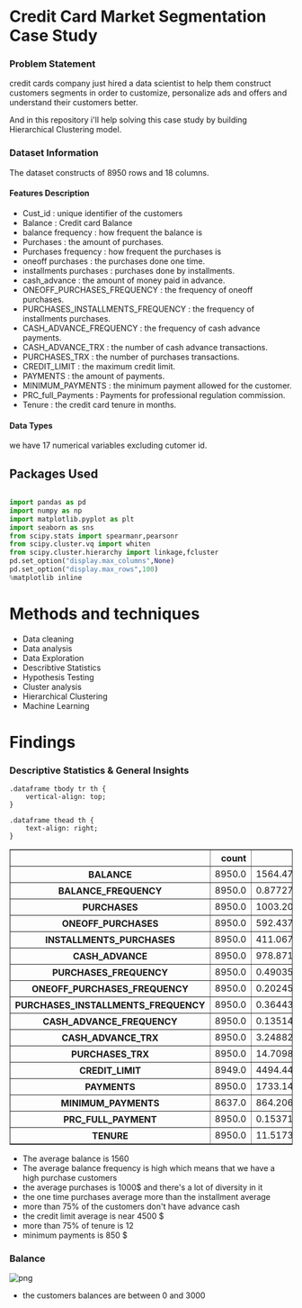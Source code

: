 
# Credit Card Market Segmentation Case Study

### Problem Statement

credit cards company just hired a data scientist to help them construct customers segments in order to customize, personalize ads and offers and understand their customers better. 

And in this repository i'll help solving this case study by building Hierarchical Clustering model.


### Dataset Information

The dataset constructs of 8950 rows and 18 columns.

#### Features Description

- Cust_id : unique identifier of the customers
- Balance : Credit card Balance
- balance frequency : how frequent the balance is
- Purchases : the amount of purchases.
- Purchases frequency : how frequent the purchases is
- oneoff purchases : the purchases done one time.
- installments purchases : purchases done by installments.
- cash_advance : the amount of money paid in advance.
- ONEOFF_PURCHASES_FREQUENCY : the frequency of oneoff purchases.
- PURCHASES_INSTALLMENTS_FREQUENCY : the frequency of installments purchases.
- CASH_ADVANCE_FREQUENCY : the frequency of cash advance payments.
- CASH_ADVANCE_TRX : the number of cash advance transactions.
- PURCHASES_TRX : the number of purchases transactions.
- CREDIT_LIMIT : the maximum credit limit.
- PAYMENTS : the amount of payments.
- MINIMUM_PAYMENTS : the minimum payment allowed for the customer.
- PRC_full_Payments : Payments for professional regulation commission.
- Tenure : the credit card tenure in months.

#### Data Types
we have 17 numerical variables excluding cutomer id.


## Packages Used 
```python

import pandas as pd
import numpy as np
import matplotlib.pyplot as plt
import seaborn as sns
from scipy.stats import spearmanr,pearsonr
from scipy.cluster.vq import whiten
from scipy.cluster.hierarchy import linkage,fcluster
pd.set_option("display.max_columns",None)
pd.set_option("display.max_rows",100)
%matplotlib inline
```

# Methods and techniques
- Data cleaning
- Data analysis
- Data Exploration
- Describtive Statistics
- Hypothesis Testing
- Cluster analysis
- Hierarchical Clustering
- Machine Learning


# Findings 
### Descriptive Statistics & General Insights
<div>

    .dataframe tbody tr th {
        vertical-align: top;
    }

    .dataframe thead th {
        text-align: right;
    }
</style>
<table border="1" class="dataframe">
  <thead>
    <tr style="text-align: right;">
      <th></th>
      <th>count</th>
      <th>mean</th>
      <th>std</th>
      <th>min</th>
      <th>25%</th>
      <th>50%</th>
      <th>75%</th>
      <th>max</th>
    </tr>
  </thead>
  <tbody>
    <tr>
      <th>BALANCE</th>
      <td>8950.0</td>
      <td>1564.474828</td>
      <td>2081.531879</td>
      <td>0.000000</td>
      <td>128.281915</td>
      <td>873.385231</td>
      <td>2054.140036</td>
      <td>19043.13856</td>
    </tr>
    <tr>
      <th>BALANCE_FREQUENCY</th>
      <td>8950.0</td>
      <td>0.877271</td>
      <td>0.236904</td>
      <td>0.000000</td>
      <td>0.888889</td>
      <td>1.000000</td>
      <td>1.000000</td>
      <td>1.00000</td>
    </tr>
    <tr>
      <th>PURCHASES</th>
      <td>8950.0</td>
      <td>1003.204834</td>
      <td>2136.634782</td>
      <td>0.000000</td>
      <td>39.635000</td>
      <td>361.280000</td>
      <td>1110.130000</td>
      <td>49039.57000</td>
    </tr>
    <tr>
      <th>ONEOFF_PURCHASES</th>
      <td>8950.0</td>
      <td>592.437371</td>
      <td>1659.887917</td>
      <td>0.000000</td>
      <td>0.000000</td>
      <td>38.000000</td>
      <td>577.405000</td>
      <td>40761.25000</td>
    </tr>
    <tr>
      <th>INSTALLMENTS_PURCHASES</th>
      <td>8950.0</td>
      <td>411.067645</td>
      <td>904.338115</td>
      <td>0.000000</td>
      <td>0.000000</td>
      <td>89.000000</td>
      <td>468.637500</td>
      <td>22500.00000</td>
    </tr>
    <tr>
      <th>CASH_ADVANCE</th>
      <td>8950.0</td>
      <td>978.871112</td>
      <td>2097.163877</td>
      <td>0.000000</td>
      <td>0.000000</td>
      <td>0.000000</td>
      <td>1113.821139</td>
      <td>47137.21176</td>
    </tr>
    <tr>
      <th>PURCHASES_FREQUENCY</th>
      <td>8950.0</td>
      <td>0.490351</td>
      <td>0.401371</td>
      <td>0.000000</td>
      <td>0.083333</td>
      <td>0.500000</td>
      <td>0.916667</td>
      <td>1.00000</td>
    </tr>
    <tr>
      <th>ONEOFF_PURCHASES_FREQUENCY</th>
      <td>8950.0</td>
      <td>0.202458</td>
      <td>0.298336</td>
      <td>0.000000</td>
      <td>0.000000</td>
      <td>0.083333</td>
      <td>0.300000</td>
      <td>1.00000</td>
    </tr>
    <tr>
      <th>PURCHASES_INSTALLMENTS_FREQUENCY</th>
      <td>8950.0</td>
      <td>0.364437</td>
      <td>0.397448</td>
      <td>0.000000</td>
      <td>0.000000</td>
      <td>0.166667</td>
      <td>0.750000</td>
      <td>1.00000</td>
    </tr>
    <tr>
      <th>CASH_ADVANCE_FREQUENCY</th>
      <td>8950.0</td>
      <td>0.135144</td>
      <td>0.200121</td>
      <td>0.000000</td>
      <td>0.000000</td>
      <td>0.000000</td>
      <td>0.222222</td>
      <td>1.50000</td>
    </tr>
    <tr>
      <th>CASH_ADVANCE_TRX</th>
      <td>8950.0</td>
      <td>3.248827</td>
      <td>6.824647</td>
      <td>0.000000</td>
      <td>0.000000</td>
      <td>0.000000</td>
      <td>4.000000</td>
      <td>123.00000</td>
    </tr>
    <tr>
      <th>PURCHASES_TRX</th>
      <td>8950.0</td>
      <td>14.709832</td>
      <td>24.857649</td>
      <td>0.000000</td>
      <td>1.000000</td>
      <td>7.000000</td>
      <td>17.000000</td>
      <td>358.00000</td>
    </tr>
    <tr>
      <th>CREDIT_LIMIT</th>
      <td>8949.0</td>
      <td>4494.449450</td>
      <td>3638.815725</td>
      <td>50.000000</td>
      <td>1600.000000</td>
      <td>3000.000000</td>
      <td>6500.000000</td>
      <td>30000.00000</td>
    </tr>
    <tr>
      <th>PAYMENTS</th>
      <td>8950.0</td>
      <td>1733.143852</td>
      <td>2895.063757</td>
      <td>0.000000</td>
      <td>383.276166</td>
      <td>856.901546</td>
      <td>1901.134317</td>
      <td>50721.48336</td>
    </tr>
    <tr>
      <th>MINIMUM_PAYMENTS</th>
      <td>8637.0</td>
      <td>864.206542</td>
      <td>2372.446607</td>
      <td>0.019163</td>
      <td>169.123707</td>
      <td>312.343947</td>
      <td>825.485459</td>
      <td>76406.20752</td>
    </tr>
    <tr>
      <th>PRC_FULL_PAYMENT</th>
      <td>8950.0</td>
      <td>0.153715</td>
      <td>0.292499</td>
      <td>0.000000</td>
      <td>0.000000</td>
      <td>0.000000</td>
      <td>0.142857</td>
      <td>1.00000</td>
    </tr>
    <tr>
      <th>TENURE</th>
      <td>8950.0</td>
      <td>11.517318</td>
      <td>1.338331</td>
      <td>6.000000</td>
      <td>12.000000</td>
      <td>12.000000</td>
      <td>12.000000</td>
      <td>12.00000</td>
    </tr>
  </tbody>
</table>
</div>

- The average balance is 1560
- The average balance frequency is high which means that we have a high purchase customers
- the average purchases is 1000$ and there's a lot of diversity in it
- the one time purchases average more than the installment average
- more than 75% of the customers don't have advance cash
- the credit limit average is near 4500 $
- more than 75% of tenure is 12
- minimum payments is 850 $


### Balance 

![png](Credit-Card-Market-Segmentation-Project/Figures/code_18_2)
    


- the customers balances are between 0 and 3000
